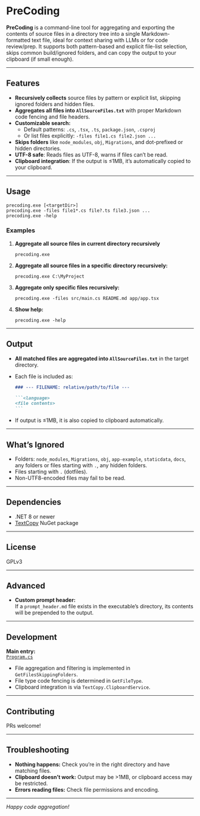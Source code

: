 # PreCoding

**PreCoding** is a command-line tool for aggregating and exporting the contents of source files in a directory tree into a single Markdown-formatted text file, ideal for context sharing with LLMs or for code review/prep. It supports both pattern-based and explicit file-list selection, skips common build/ignored folders, and can copy the output to your clipboard (if small enough).

---

## Features

- **Recursively collects** source files by pattern or explicit list, skipping ignored folders and hidden files.
- **Aggregates all files into `AllSourceFiles.txt`** with proper Markdown code fencing and file headers.
- **Customizable search:**
  - Default patterns: `.cs`, `.tsx`, `.ts`, `package.json`, `.csproj`
  - Or list files explicitly: `-files file1.cs file2.json ...`
- **Skips folders** like `node_modules`, `obj`, `Migrations`, and dot-prefixed or hidden directories.
- **UTF-8 safe**: Reads files as UTF-8, warns if files can’t be read.
- **Clipboard integration**: If the output is ≤1MB, it’s automatically copied to your clipboard.

---

## Usage

```
precoding.exe [<targetDir>]
precoding.exe -files file1*.cs file?.ts file3.json ...
precoding.exe -help
```

### Examples

1. **Aggregate all source files in current directory recursively**
   ```
   precoding.exe
   ```
2. **Aggregate all source files in a specific directory recursively:**
   ```
   precoding.exe C:\MyProject
   ```
3. **Aggregate only specific files recursively:**
   ```
   precoding.exe -files src/main.cs README.md app/app.tsx
   ```
4. **Show help:**
   ```
   precoding.exe -help
   ```

---

## Output

- **All matched files are aggregated into `AllSourceFiles.txt`** in the target directory.
- Each file is included as:

  ````markdown
  ### --- FILENAME: relative/path/to/file ---

  ```<language>
  <file contents>
  ```
  ````

- If output is ≤1MB, it is also copied to clipboard automatically.

---

## What’s Ignored

- Folders: `node_modules`, `Migrations`, `obj`, `app-example`, `staticdata`, `docs`, any folders or files starting with `.`, any hidden folders.
- Files starting with `.` (dotfiles).
- Non-UTF8-encoded files may fail to be read.

---

## Dependencies

- .NET 8 or newer
- [TextCopy](https://www.nuget.org/packages/TextCopy) NuGet package

---

## License

GPLv3

---

## Advanced

- **Custom prompt header:**  
  If a `prompt_header.md` file exists in the executable’s directory, its contents will be prepended to the output.

---

## Development

**Main entry:**  
[`Program.cs`](./Program.cs)

- File aggregation and filtering is implemented in `GetFilesSkippingFolders`.
- File type code fencing is determined in `GetFileType`.
- Clipboard integration is via `TextCopy.ClipboardService`.

---

## Contributing

PRs welcome!

---

## Troubleshooting

- **Nothing happens:** Check you’re in the right directory and have matching files.
- **Clipboard doesn’t work:** Output may be >1MB, or clipboard access may be restricted.
- **Errors reading files:** Check file permissions and encoding.

---

_Happy code aggregation!_
